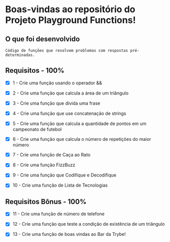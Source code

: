 # Boas-vindas ao repositório do Projeto Playground Functions!


## O que foi desenvolvido 

    Código de funções que resolvem problemas com respostas pré-determinadas. 


## Requisitos - 100%


- [x]  1 - Crie uma função usando o operador &&

- [x]  2 - Crie uma função que calcula a área de um triângulo

- [x]  3 - Crie uma função que divida uma frase

- [x]  4 - Crie uma função que use concatenação de strings

- [x]  5 - Crie uma função que calcula a quantidade de pontos em um campeonato de futebol

- [x]  6 - Crie uma função que calcula o número de repetições do maior número

- [x]  7 - Crie uma função de Caça ao Rato

- [x]  8 - Crie uma função FizzBuzz

- [x]  9 - Crie uma função que Codifique e Decodifique

- [x]  10 - Crie uma função de Lista de Tecnologias


## Requisitos Bônus - 100%


- [x]  11 - Crie uma função de número de telefone

- [x]  12 - Crie uma função que teste a condição de existência de um triângulo

- [x]  13 - Crie uma função de boas vindas ao Bar da Trybe!




